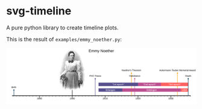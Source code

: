 # svg-timeline

A pure python library to create timeline plots.

This is the result of `examples/emmy_noether.py`:

![a timeline of Emmy Noether's life](https://github.com/TiDreyer/svg-timeline/raw/main/docs/emmy_noether.svg)
